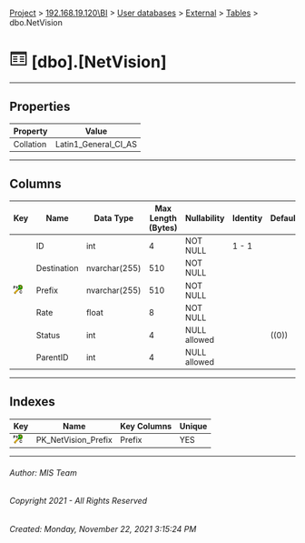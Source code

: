 #### 

[Project](../../../../index.md) > [192.168.19.120\\BI](../../../index.md) > [User databases](../../index.md) > [External](../index.md) > [Tables](Tables.md) > dbo.NetVision

# ![Tables](../../../../Images/Table32.png) [dbo].[NetVision]

---

## <a name="#properties"></a>Properties

| Property | Value |
|---|---|
| Collation | Latin1_General_CI_AS |


---

## <a name="#columns"></a>Columns

| Key | Name | Data Type | Max Length (Bytes) | Nullability | Identity | Default |
|---|---|---|---|---|---|---|
|  | ID | int | 4 | NOT NULL | 1 - 1 |  |
|  | Destination | nvarchar(255) | 510 | NOT NULL |  |  |
| [![Cluster Primary Key PK_NetVision_Prefix: Prefix](../../../../Images/pkcluster.png)](#indexes) | Prefix | nvarchar(255) | 510 | NOT NULL |  |  |
|  | Rate | float | 8 | NOT NULL |  |  |
|  | Status | int | 4 | NULL allowed |  | ((0)) |
|  | ParentID | int | 4 | NULL allowed |  |  |


---

## <a name="#indexes"></a>Indexes

| Key | Name | Key Columns | Unique |
|---|---|---|---|
| [![Cluster Primary Key PK_NetVision_Prefix: Prefix](../../../../Images/pkcluster.png)](#indexes) | PK_NetVision_Prefix | Prefix | YES |


---

###### Author:  MIS Team

###### Copyright 2021 - All Rights Reserved

###### Created: Monday, November 22, 2021 3:15:24 PM

